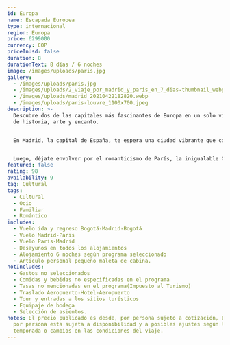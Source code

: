 ```yaml
---
id: Europa
name: Escapada Europea
type: internacional
region: Europa
price: 6299000
currency: COP
priceInUsd: false
duration: 8
durationText: 8 días / 6 noches
image: /images/uploads/paris.jpg
gallery:
  - /images/uploads/paris.jpg
  - /images/uploads/2_viaje_por_madrid_y_paris_en_7_dias-thumbnail_webp-1024x512.webp
  - /images/uploads/madrid_20210422182820.webp
  - /images/uploads/paris-louvre_1100x700.jpeg
description: >-
  Descubre dos de las capitales más fascinantes de Europa en un solo viaje lleno
  de historia, arte y encanto. 


  En Madrid, la capital de España, te espera una ciudad vibrante que combina tradición y modernidad. Recorre la majestuosa Puerta del Sol, la elegante Gran Vía, el imponente Palacio Real y el emblemático Parque del Retiro. Vive el ambiente alegre de sus terrazas, degusta tapas típicas y disfruta del arte en museos icónicos como el Prado o el Reina Sofía. Madrid es alegría, cultura y vida en cada esquina.


  Luego, déjate envolver por el romanticismo de París, la inigualable Ciudad de la Luz. Pasea por las orillas del río Sena, admira la Torre Eiffel, el Museo del Louvre y el Arco del Triunfo. Recorre los encantadores barrios de Montmartre y Le Marais, disfruta de su gastronomía y vive el arte de la elegancia francesa en cada detalle.
featured: false
rating: 98
availability: 9
tag: Cultural
tags:
  - Cultural
  - Ocio
  - Familiar
  - Romántico
includes:
  - Vuelo ida y regreso Bogotá-Madrid-Bogotá
  - Vuelo Madrid-Paris
  - Vuelo Paris-Madrid
  - Desayunos en todos los alojamientos
  - Alojamiento 6 noches según programa seleccionado
  - Articulo personal pequeño maleta de cabina.
notIncludes:
  - Gastos no seleccionados
  - Comidas y bebidas no especificadas en el programa
  - Tasas no mencionadas en el programa(Impuesto al Turismo)
  - Traslado Aeropuerto-Hotel-Aeropuerto
  - Tour y entradas a los sitios turísticos
  - Equipaje de bodega
  - Selección de asientos.
notes: El precio publicado es desde, por persona sujeto a cotización, La tarifa
  por persona esta sujeta a disponibilidad y a posibles ajustes según la
  temporada o cambios en las condiciones del viaje.
---
```

